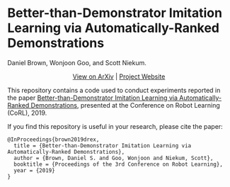 # Better-than-Demonstrator Imitation Learning via Automatically-Ranked Demonstrations
Daniel Brown, Wonjoon Goo, and Scott Niekum.


<p align="center">
  <a href="https://arxiv.org/pdf/1907.03976.pdf">View on ArXiv</a> |
  <a href="https://dsbrown1331.github.io/CoRL2019-DREX/">Project Website</a>
</p>


This repository contains a code used to conduct experiments reported in the paper [Better-than-Demonstrator Imitation Learning via Automatically-Ranked Demonstrations](https://arxiv.org/pdf/1907.03976.pdf), presented at the Conference on Robot Learning (CoRL), 2019.

If you find this repository is useful in your research, please cite the paper:
```
@InProceedings{brown2019drex,
  title = {Better-than-Demonstrator Imitation Learning via Automatically-Ranked Demonstrations},
  author = {Brown, Daniel S. and Goo, Wonjoon and Niekum, Scott},
  booktitle = {Proceedings of the 3rd Conference on Robot Learning},
  year = {2019}
}
```
